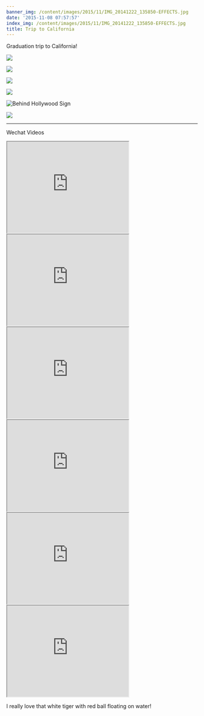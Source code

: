 ```yaml
---
banner_img: /content/images/2015/11/IMG_20141222_135850-EFFECTS.jpg
date: '2015-11-08 07:57:57'
index_img: /content/images/2015/11/IMG_20141222_135850-EFFECTS.jpg
title: Trip to California
---
```

Graduation trip to California!

![](/content/images/2015/11/IMG_20141222_135850-EFFECTS.jpg)


![](/content/images/2015/11/IMG_20141225_164654.jpg)


![](/content/images/2015/11/IMG_20141227_122733-2.jpg)


![](/content/images/2015/11/IMG_20141228_124336.jpg)


![Behind Hollywood Sign](/content/images/2015/11/IMG_20141225_164806.jpg)


![](/content/images/2015/11/IMG_20141229_135247.jpg)

---
Wechat Videos
<iframe src="https://drive.google.com/file/d/0Bx1F_nZB_dGudlhyeFpzbWpUWGp6ODdQQ1lpeVVKOU1sSFFv/preview" width="320" height="240"></iframe>
<iframe src="https://drive.google.com/file/d/0Bx1F_nZB_dGuZTBzV1JBV0d2clFFTEdEWGh1RFBXSlpmMmRr/preview" width="320" height="240"></iframe>
<iframe src="https://drive.google.com/file/d/0Bx1F_nZB_dGuT3h6ZmtacGQ3YnlscXdMQmFVUzlBRWJwWlBz/preview" width="320" height="240"></iframe><iframe src="https://drive.google.com/file/d/0Bx1F_nZB_dGuaXB0WDlQMkc4SWFsU0tqaVotdm4xY2RNSDV3/preview" width="320" height="240"></iframe>
<iframe src="https://drive.google.com/file/d/0Bx1F_nZB_dGuS0x1dUI4QlA0ejNVZDd0ZmdQR0VvajRHUUJN/preview" width="320" height="240"></iframe>
<iframe src="https://drive.google.com/file/d/0Bx1F_nZB_dGuSmRyLVAxbVkwcmh2dE9LcmdzTW56QUliemp3/preview" width="320" height="240"></iframe>


I really love that white tiger with red ball floating on water!


